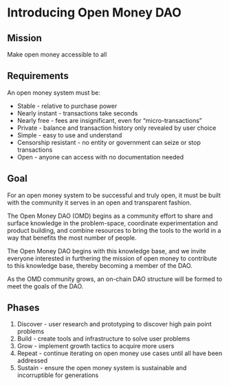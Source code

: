 # Introducing Open Money DAO

## Mission

Make open money accessible to all

## Requirements

An open money system must be:

* Stable - relative to purchase power
* Nearly instant - transactions take seconds
* Nearly free - fees are insignificant, even for “micro-transactions”
* Private - balance and transaction history only revealed by user choice
* Simple - easy to use and understand
* Censorship resistant - no entity or government can seize or stop transactions
* Open - anyone can access with no documentation needed

## Goal

For an open money system to be successful and truly open, it must be built with the community it serves in an open and transparent fashion.

The Open Money DAO \(OMD\) begins as a community effort to share and surface knowledge in the problem-space, coordinate experimentation and product building, and combine resources to bring the tools to the world in a way that benefits the most number of people.

The Open Money DAO begins with this knowledge base, and we invite everyone interested in furthering the mission of open money to contribute to this knowledge base, thereby becoming a member of the DAO.

As the OMD community grows, an on-chain DAO structure will be formed to meet the goals of the DAO.

## Phases

1. Discover - user research and prototyping to discover high pain point problems
2. Build - create tools and infrastructure to solve user problems
3. Grow - implement growth tactics to acquire more users
4. Repeat - continue iterating on open money use cases until all have been addressed
5. Sustain - ensure the open money system is sustainable and incorruptible for generations

